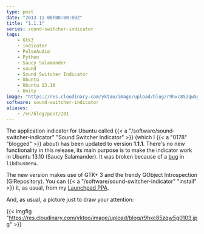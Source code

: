 ```yaml
---
type: post
date: "2013-11-08T00:00:00Z"
title: "1.1.1"
series: sound-switcher-indicator
tags:
    - Gtk3
    - indicator
    - PulseAudio
    - Python
    - Saucy Salamander
    - sound
    - Sound Switcher Indicator
    - Ubuntu
    - Ubuntu 13.10
    - Unity
image: "https://res.cloudinary.com/yktoo/image/upload/blog/r9hxc85zqw5g0103.jpg"
software: sound-switcher-indicator
aliases:
    - /en/blog/post/201
---
```


The application indicator for Ubuntu called {{< a "/software/sound-switcher-indicator" "Sound Switcher Indicator" >}} (which I {{< a "0178" "blogged" >}} about) has been updated to version **1.1.1**. There's no new functionality in this release, its main purpose is to make the indicator work in Ubuntu 13.10 (Saucy Salamander). It was broken because of a [bug](https://bugs.launchpad.net/glipper/+bug/1203888) in `libdbusmenu`.

<!--more-->

The new version makes use of GTK+ 3 and the trendy GObject Introspection (GIRepository). You can {{< a "/software/sound-switcher-indicator" "install" >}} it, as usual, from my [Launchpad PPA](https://launchpad.net/~yktooo/+archive/ppa/).

And, as usual, a picture just to draw your attention:

{{< imgfig "https://res.cloudinary.com/yktoo/image/upload/blog/r9hxc85zqw5g0103.jpg" >}}
